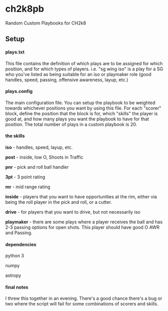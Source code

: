 # ch2k8pb
Random Custom Playbooks for CH2k8

## Setup ##

#### plays.txt ####
This file contains the definition of which plays are to be assigned for which position, and for which types of players. i.e. "sg wing iso" is a play for a SG who you've listed as being suitable for an iso or playmaker role (good handles, speed, passing, offensive awareness, layup, etc.)

#### plays.config ####
The main configuration file. You can setup the playbook to be weighted towards whichever positions you want by using this file. For each "scorer" block, define the position that the block is for, which "skills" the player is good at, and how many plays you want the playbook to have for that position. The total number of plays in a custom playbook is 20.

#### the skills ####
__iso__ - handles, speed, layup, etc. 

__post__ - inside, low O, Shoots in Traffic

__pnr__ - pick and roll ball handler

__3pt__ - 3 point rating

__mr__ - mid range rating

__inside__ - players that you want to have opportunities at the rim, either via being the roll player in the pick and roll, or a cutter.

__drive__ - for players that you want to drive, but not necessarily iso

__playmaker__ - there are some plays where a player receives the ball and has 2-3 passing options for open shots. This player should have good O AWR and Passing. 

#### dependencies ####
python 3

numpy

astropy

#### final notes ####
I threw this together in an evening. There's a good chance there's a bug or two where the script will fail for some combinations of scorers and skills. 


